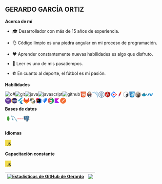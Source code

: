 ## GERARDO GARCÍA ORTIZ

**Acerca de mí**

- :mortar_board: Desarrollador con más de 15 años de experiencia.

- :ok_hand: Código limpio es una piedra angular en mi proceso de programación.

- :heart: Aprender constantemente nuevas habilidades es algo que disfruto.

- :book: Leer es uno de mis pasatiempos.
  
- :soccer: En cuanto al deporte, el fútbol es mi pasión.

**Habilidades**

<img align="left" alt="c#" height="20" src="https://raw.githubusercontent.com/jmnote/z-icons/master/svg/csharp.svg">
<img align="left" alt="git" height="20" src="https://raw.githubusercontent.com/jmnote/z-icons/master/svg/git.svg">
<img align="left" alt="java" height="20" src="https://raw.githubusercontent.com/jmnote/z-icons/master/svg/java.svg">
<img align="left" alt="javascript" height="20" src="https://raw.githubusercontent.com/jmnote/z-icons/master/svg/javascript.svg">
<img align="left" alt="github" height="20" src="https://raw.githubusercontent.com/jmnote/z-icons/master/svg/github.svg">
<img align="left" alt="html" height="20" src="https://raw.githubusercontent.com/devicons/devicon/6910f0503efdd315c8f9b858234310c06e04d9c0/icons/html5/html5-original.svg">
<img align="left" alt="jenkins" height="20" src="https://raw.githubusercontent.com/devicons/devicon/6910f0503efdd315c8f9b858234310c06e04d9c0/icons/jenkins/jenkins-original.svg">
<img align="left" alt="sonar" height="20" src="https://raw.githubusercontent.com/devicons/devicon/6910f0503efdd315c8f9b858234310c06e04d9c0/icons/sonarqube/sonarqube-original.svg">
<img align="left" alt="sourcetree" height="20" src="https://raw.githubusercontent.com/devicons/devicon/6910f0503efdd315c8f9b858234310c06e04d9c0/icons/sourcetree/sourcetree-original.svg">
<img align="left" alt="angular" height="20" src="https://raw.githubusercontent.com/devicons/devicon/6910f0503efdd315c8f9b858234310c06e04d9c0/icons/angularjs/angularjs-original.svg">
<img align="left" alt="ant" height="20" src="https://raw.githubusercontent.com/devicons/devicon/6910f0503efdd315c8f9b858234310c06e04d9c0/icons/antdesign/antdesign-plain.svg">
<img align="left" alt="apache" height="20" src="https://raw.githubusercontent.com/devicons/devicon/6910f0503efdd315c8f9b858234310c06e04d9c0/icons/apache/apache-original.svg">
<img align="left" alt="bash" height="20" src="https://raw.githubusercontent.com/devicons/devicon/6910f0503efdd315c8f9b858234310c06e04d9c0/icons/bash/bash-plain.svg">
<img align="left" alt="css" height="20" src="https://raw.githubusercontent.com/devicons/devicon/6910f0503efdd315c8f9b858234310c06e04d9c0/icons/css3/css3-original.svg">
<img align="left" alt="dbeaver" height="20" src="https://raw.githubusercontent.com/devicons/devicon/6910f0503efdd315c8f9b858234310c06e04d9c0/icons/dbeaver/dbeaver-original.svg">
<img align="left" alt="docker" height="20" src="https://raw.githubusercontent.com/devicons/devicon/6910f0503efdd315c8f9b858234310c06e04d9c0/icons/docker/docker-original.svg">
<img align="left" alt="net" height="20" src="https://raw.githubusercontent.com/devicons/devicon/6910f0503efdd315c8f9b858234310c06e04d9c0/icons/dot-net/dot-net-original.svg">
<img align="left" alt="netcore" height="20" src="https://raw.githubusercontent.com/devicons/devicon/6910f0503efdd315c8f9b858234310c06e04d9c0/icons/dotnetcore/dotnetcore-original.svg">
<img align="left" alt="eclipse" height="20" src="https://raw.githubusercontent.com/devicons/devicon/6910f0503efdd315c8f9b858234310c06e04d9c0/icons/eclipse/eclipse-original.svg">
<img align="left" alt="flutter" height="20" src="https://raw.githubusercontent.com/devicons/devicon/6910f0503efdd315c8f9b858234310c06e04d9c0/icons/flutter/flutter-original.svg">
<img align="left" alt="gitlab" height="20" src="https://raw.githubusercontent.com/devicons/devicon/6910f0503efdd315c8f9b858234310c06e04d9c0/icons/gitlab/gitlab-original.svg">
<img align="left" alt="hibernate" height="20" src="https://raw.githubusercontent.com/devicons/devicon/6910f0503efdd315c8f9b858234310c06e04d9c0/icons/hibernate/hibernate-original.svg">
<img align="left" alt="intelij" height="20" src="https://raw.githubusercontent.com/devicons/devicon/6910f0503efdd315c8f9b858234310c06e04d9c0/icons/intellij/intellij-original.svg">
<img align="left" alt="jira" height="20" src="https://raw.githubusercontent.com/devicons/devicon/6910f0503efdd315c8f9b858234310c06e04d9c0/icons/jira/jira-original.svg">
<img align="left" alt="junit" height="20" src="https://raw.githubusercontent.com/devicons/devicon/6910f0503efdd315c8f9b858234310c06e04d9c0/icons/junit/junit-original.svg">
<img align="left" alt="kotlin" height="20" src="https://raw.githubusercontent.com/devicons/devicon/6910f0503efdd315c8f9b858234310c06e04d9c0/icons/kotlin/kotlin-original.svg">
<img align="left" alt="postman" height="20" src="https://raw.githubusercontent.com/devicons/devicon/6910f0503efdd315c8f9b858234310c06e04d9c0/icons/postman/postman-original.svg">
<br/><br/>

**Bases de datos**

<img align="left" alt="mongo" height="20" src="https://raw.githubusercontent.com/devicons/devicon/6910f0503efdd315c8f9b858234310c06e04d9c0/icons/mongodb/mongodb-original.svg">
<img align="left" alt="mysql" height="20" src="https://raw.githubusercontent.com/devicons/devicon/6910f0503efdd315c8f9b858234310c06e04d9c0/icons/mysql/mysql-original.svg">
<img align="left" alt="oracle" height="20" src="https://raw.githubusercontent.com/devicons/devicon/6910f0503efdd315c8f9b858234310c06e04d9c0/icons/oracle/oracle-original.svg">
<img align="left" alt="postgresql" height="20" src="https://raw.githubusercontent.com/devicons/devicon/6910f0503efdd315c8f9b858234310c06e04d9c0/icons/postgresql/postgresql-original.svg">
<br/><br/>

**Idiomas**

<code><img height="20" alt="javascript" src="https://raw.githubusercontent.com/github/explore/80688e429a7d4ef2fca1e82350fe8e3517d3494d/topics/javascript/javascript.png"></code>

**Capacitación constante**

<code><img height="20" alt="javascript" src="https://raw.githubusercontent.com/github/explore/80688e429a7d4ef2fca1e82350fe8e3517d3494d/topics/javascript/javascript.png"></code>


| <a href="https://github.com/ggarcia410/github-readme-stats"><img align="center" src="https://github-readme-stats.vercel.app/api?username=ggarcia410&show_icons=true&include_all_commits=true&theme=buefy&hide_border=true" alt="Estadísticas de GitHub de Gerardo" /></a> | <a href="https://github.com/ggarcia410/github-readme-stats"><img align="center" src="https://github-readme-stats.vercel.app/api/top-langs/?username=ggarcia410&layout=compact&theme=buefy&hide_border=true" /></a> |
| ------------- | ------------- |
